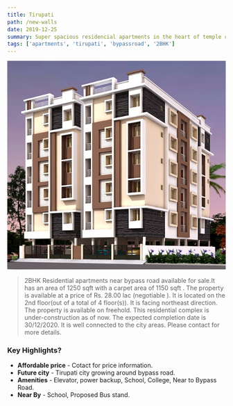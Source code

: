 ```yaml
---
title: Tirupati
path: /new-walls
date: 2019-12-25
summary: Super spacious residencial apartments in the heart of temple city.
tags: ['apartments', 'tirupati', 'bypassroad', '2BHK']
---
```


![background](./images/tpt1.jpeg)

> 2BHK Residential apartments near bypass road available for sale.It has an area of 1250 sqft with a carpet area of 1150 sqft . The property is available at a price of Rs. 28.00 lac (negotiable ). It is located on the 2nd floor(out of a total of 4 floor(s)). It is facing northeast direction. The property is available on freehold. This residential complex is under-construction as of now. The expected completion date is 30/12/2020. It is well connected to the city areas. Please contact for more details. 

### Key Highlights?

- **Affordable price** - Cotact for price information.
- **Future city** - Tirupati city growing around bypass road.
- **Amenities** - Elevator, power backup, School, College, Near to Bypass Road.
- **Near By** - School, Proposed Bus stand.

